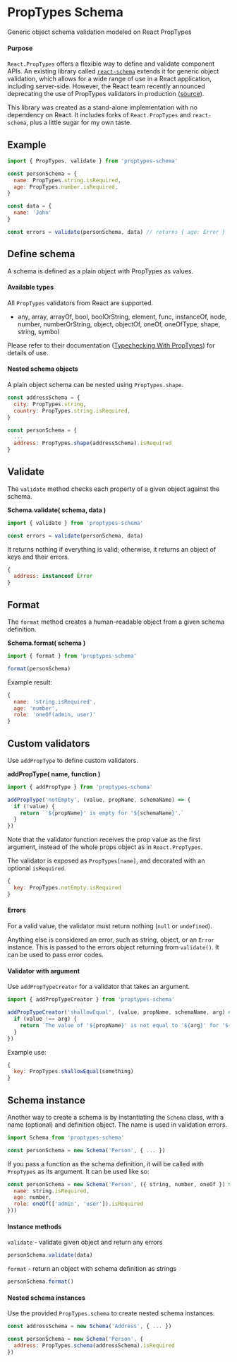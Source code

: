 # PropTypes Schema

Generic object schema validation modeled on React PropTypes

#### Purpose

`React.PropTypes` offers a flexible way to define and validate component APIs. An existing library called [`react-schema`](https://github.com/philcockfield/react-schema) extends it for generic object validation, which allows for a wide range of use in a React application, including server-side. However, the React team recently announced deprecating the use of PropTypes validators in production ([source](https://facebook.github.io/react/warnings/dont-call-proptypes.html)).

This library was created as a stand-alone implementation with no dependency on React. It includes forks of `React.PropTypes` and `react-schema`, plus a little sugar for my own taste.

## Example

```js
import { PropTypes, validate } from 'proptypes-schema'

const personSchema = {
  name: PropTypes.string.isRequired,
  age: PropTypes.number.isRequired,
}

const data = {
  name: 'John'
}

const errors = validate(personSchema, data) // returns { age: Error }
```


## Define schema

A schema is defined as a plain object with PropTypes as values.

#### Available types

All `PropTypes` validators from React are supported.

- any, array, arrayOf, bool, boolOrString, element, func, instanceOf, node, number, numberOrString, object, objectOf, oneOf, oneOfType, shape, string, symbol

Please refer to their documentation ([Typechecking With PropTypes](https://facebook.github.io/react/docs/typechecking-with-proptypes.html)) for details of use.

#### Nested schema objects

A plain object schema can be nested using `PropTypes.shape`.

```js
const addressSchema = {
  city: PropTypes.string,
  country: PropTypes.string.isRequired,
}

const personSchema = {
  ...
  address: PropTypes.shape(addressSchema).isRequired
}
```


## Validate

The `validate` method checks each property of a given object against the schema.

**Schema.validate( schema, data )**

```js
import { validate } from 'proptypes-schema'

const errors = validate(personSchema, data)
```

It returns nothing if everything is valid; otherwise, it returns an object of keys and their errors.

```js
{
  address: instanceof Error
}
```


## Format

The `format` method creates a human-readable object from a given schema definition.

**Schema.format( schema )**

```js
import { format } from 'proptypes-schema'

format(personSchema)
```

Example result:

```js
{
  name: 'string.isRequired',
  age: 'number',
  role: 'oneOf(admin, user)'
}
```


## Custom validators

Use `addPropType` to define custom validators.

**addPropType( name, function )**

```js
import { addPropType } from 'proptypes-schema'

addPropType('notEmpty', (value, propName, schemaName) => {
  if (!value) {
    return `'${propName}' is empty for '${schemaName}'.`
  }
})
```

Note that the validator function receives the prop value as the first argument, instead of the whole props object as in `React.PropTypes`.

The validator is exposed as `PropTypes[name]`, and decorated with an optional `isRequired`.

```js
{
  key: PropTypes.notEmpty.isRequired
}
```

#### Errors

For a valid value, the validator must return nothing (`null` or `undefined`).

Anything else is considered an error, such as string, object, or an `Error` instance. This is passed to the errors object returning from `validate()`. It can be used to pass error codes.

#### Validator with argument

Use `addPropTypeCreator` for a validator that takes an argument.

```js
import { addPropTypeCreator } from 'proptypes-schema'

addPropTypeCreator('shallowEqual', (value, propName, schemaName, arg) => {
  if (value !== arg) {
    return `The value of '${propName}' is not equal to '${arg}' for '${schemaName}'.`
  }
})
```

Example use:

```js
{
  key: PropTypes.shallowEqual(something)
}
```


## Schema instance

Another way to create a schema is by instantiating the `Schema` class, with a name (optional) and definition object. The name is used in validation errors.


```js
import Schema from 'proptypes-schema'

const personSchema = new Schema('Person', { ... })
```

If you pass a function as the schema definition, it will be called with `PropTypes` as its argument. It can be used like so:

```js
const personSchema = new Schema('Person', ({ string, number, oneOf }) => ({
  name: string.isRequired,
  age: number,
  role: oneOf(['admin', 'user']).isRequired
}))
```

#### Instance methods

`validate` - validate given object and return any errors

```js
personSchema.validate(data)
```

`format` - return an object with schema definition as strings

```js
personSchema.format()
```

#### Nested schema instances

Use the provided `PropTypes.schema` to create nested schema instances.


```js
const addressSchema = new Schema('Address', { ... })

const personSchema = new Schema('Person', {
  address: PropTypes.schema(addressSchema).isRequired
})
```
